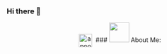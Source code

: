 ### Hi there 👋
<p align="center">
&nbsp;
<a href="https://www.linkedin.com/in/hedi-sayadi/" target="blank"><img align="center" src="https://www.logo.wine/a/logo/LinkedIn/LinkedIn-Icon-Logo.wine.svg" alt="apoorvtyagi" height="30" width="30" /></a>&nbsp;
### <img src="https://github.com/TheDudeThatCode/TheDudeThatCode/blob/master/Assets/Developer.gif" width="45" /> About Me:

<!--
<img height="180em" src="https://github-readme-stats.vercel.app/api?username=Hedi-Sayadi&show_icons=true&hide_border=true&&count_private=true&include_all_commits=true" />
**Hedi-Sayadi/Hedi-Sayadi** is a ✨ _special_ ✨ repository because its `README.md` (this file) appears on your GitHub profile.

Here are some ideas to get you started:

- 🔭 I’m currently working on ...
- 🌱 I’m currently learning ...
- 👯 I’m looking to collaborate on ...
- 🤔 I’m looking for help with ...
- 💬 Ask me about ...
- 📫 How to reach me: ...
- 😄 Pronouns: ...
- ⚡ Fun fact: ...
-->
